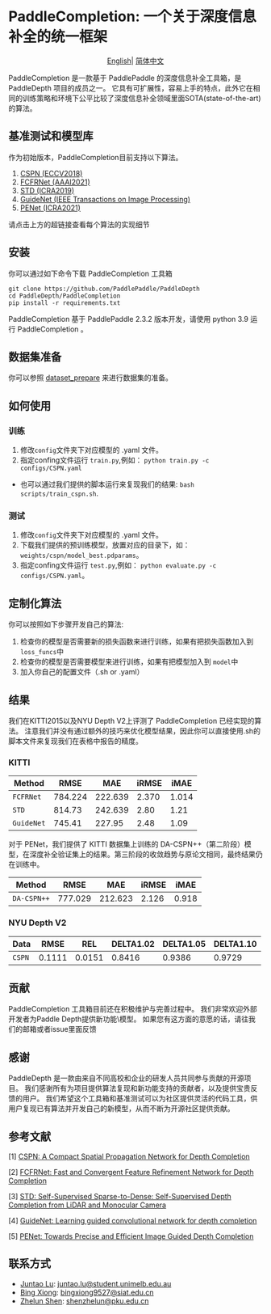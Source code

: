 # PaddleCompletion: 一个关于深度信息补全的统一框架

<div align="center">

[English](README.md)| [简体中文](README_zh-CN.md)

</div>
PaddleCompletion 是一款基于 PaddlePaddle 的深度信息补全工具箱，是 PaddleDepth 项目的成员之一。
它具有可扩展性，容易上手的特点，此外它在相同的训练策略和环境下公平比较了深度信息补全领域里面SOTA(state-of-the-art)的算法。

## 基准测试和模型库

作为初始版本，PaddleCompletion目前支持以下算法。


1. [CSPN (ECCV2018)](model_document/CSPN/README.md)
2. [FCFRNet (AAAI2021)](model_document/FCFRNet/README.md)
3. [STD (ICRA2019)](model_document/STD/README.md)
4. [GuideNet (IEEE Transactions on Image Processing)](model_document/GuideNet/README.md)
5. [PENet (ICRA2021)](model_document/PENet/README.md)

请点击上方的超链接查看每个算法的实现细节

## 安装

你可以通过如下命令下载 PaddleCompletion 工具箱

```
git clone https://github.com/PaddlePaddle/PaddleDepth
cd PaddleDepth/PaddleCompletion
pip install -r requirements.txt
```

PaddleCompletion 基于 PaddlePaddle 2.3.2 版本开发，请使用 python 3.9 运行 PaddleCompletion 。

## 数据集准备

你可以参照 [dataset_prepare](data_prepare/data_prepare.md) 来进行数据集的准备。

## 如何使用

### 训练

1. 修改`config`文件夹下对应模型的 .yaml 文件。
2. 指定confing文件运行 `train.py`,例如： `python train.py -c configs/CSPN.yaml`

* 也可以通过我们提供的脚本运行来复现我们的结果: `bash scripts/train_cspn.sh`.

### 测试

1. 修改`config`文件夹下对应模型的 .yaml 文件。
2. 下载我们提供的预训练模型，放置对应的目录下，如：`weights/cspn/model_best.pdparams`。
3. 指定confing文件运行 `test.py`,例如： `python evaluate.py -c configs/CSPN.yaml`。

## 定制化算法

你可以按照如下步骤开发自己的算法:

1. 检查你的模型是否需要新的损失函数来进行训练，如果有把损失函数加入到 `loss_funcs`中
2. 检查你的模型是否需要模型来进行训练，如果有把模型加入到 `model`中
3. 加入你自己的配置文件（.sh or .yaml）

## 结果

我们在KITTI2015以及NYU Depth V2上评测了 PaddleCompletion 已经实现的算法。
注意我们并没有通过额外的技巧来优化模型结果，因此你可以直接使用.sh的脚本文件来复现我们在表格中报告的精度。

### KITTI

| Method    | RMSE    | MAE     | iRMSE | iMAE  |
|-----------| ------- | ------- | ----- | ----- |
| `FCFRNet` | 784.224 | 222.639 | 2.370 | 1.014 |
| `STD` | 814.73 | 242.639 | 2.80 | 1.21 |
| `GuideNet` | 745.41 | 227.95 | 2.48 | 1.09 |

对于 PENet，我们提供了 KITTI 数据集上训练的 DA-CSPN++（第二阶段）模型，在深度补全验证集上的结果。第三阶段的收敛趋势与原论文相同，最终结果仍在训练中。

|Method|RMSE|MAE|iRMSE|iMAE|
|-----------| ------- | ------- | ----- | ----- |
| `DA-CSPN++` | 777.029 | 212.623 | 2.126 | 0.918 |

### NYU Depth V2

| Data            | RMSE   | REL    | DELTA1.02 | DELTA1.05 | DELTA1.10 |
|-----------------| ------ | ------ | --------- | --------- | --------- |
| `CSPN`          | 0.1111 | 0.0151 | 0.8416    | 0.9386    | 0.9729    |


## 贡献

PaddleCompletion 工具箱目前还在积极维护与完善过程中。 我们非常欢迎外部开发者为Paddle Depth提供新功能\模型。 如果您有这方面的意愿的话，请往我们的邮箱或者issue里面反馈

## 感谢

PaddleDepth 是一款由来自不同高校和企业的研发人员共同参与贡献的开源项目。
我们感谢所有为项目提供算法复现和新功能支持的贡献者，以及提供宝贵反馈的用户。 
我们希望这个工具箱和基准测试可以为社区提供灵活的代码工具，供用户复现已有算法并开发自己的新模型，从而不断为开源社区提供贡献。

## 参考文献

[1] [CSPN: A Compact Spatial Propagation Network for Depth Completion](https://openaccess.thecvf.com/content_ECCV_2018/html/Xinjing_Cheng_Depth_Estimation_via_ECCV_2018_paper.html)

[2] [FCFRNet: Fast and Convergent Feature Refinement Network for Depth Completion](https://doi.org/10.1609/aaai.v35i3.16311)

[3] [STD: Self-Supervised Sparse-to-Dense: Self-Supervised Depth Completion from LiDAR and Monocular Camera](https://arxiv.org/pdf/1807.00275.pdf)

[4] [GuideNet: Learning guided convolutional network for depth completion](https://arxiv.org/abs/1908.01238)

[5] [PENet: Towards Precise and Efficient Image Guided Depth Completion](https://arxiv.org/abs/2103.00783)

[comment]: <> (## Citation)

[comment]: <> (If you think this toolkit or the results are helpful to you and your research, please cite us!)

[comment]: <> (```)

[comment]: <> (@Misc{deepda,)

[comment]: <> (howpublished = {\url{https://github.com/jindongwang/transferlearning/tree/master/code/DeepDA}},   )

[comment]: <> (title = {DeepDA: Deep Domain Adaptation Toolkit},  )

[comment]: <> (author = {Wang, Jindong and Hou, Wenxin})

[comment]: <> (}  )

[comment]: <> (```)



## 联系方式

- [Juntao Lu](https://github.com/ralph0813): juntao.lu@student.unimelb.edu.au
- [Bing Xiong](https://github.com/imexb9584): bingxiong9527@siat.edu.cn
- [Zhelun Shen](https://github.com/gallenszl): shenzhelun@pku.edu.cn
